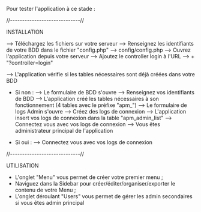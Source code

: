Pour tester l'application à ce stade :

//-----------------------------//

INSTALLATION

--> Téléchargez les fichiers sur votre serveur 
--> Renseignez les identifiants de votre BDD dans le fichier "config.php" --> config/config.php 
--> Ouvrez l'application depuis votre serveur 
--> Ajoutez le controller login à l'URL --> + "?controller=login"

--> L'application vérifie si les tables nécessaires sont déjà créées dans votre BDD
   - Si non :
   --> Le formulaire de BDD s'ouvre --> Renseignez vos identifiants de BDD --> L'application créé les tables nécessaires à son fonctionnement (4 tables avec le préfixe "apm_")
   --> Le formulaire de logs Admin s'ouvre --> Créez des logs de connexion --> L'application insert vos logs de connexion dans la table "apm_admin_list"
   --> Connectez vous avec vos logs de connexion --> Vous êtes administrateur principal de l'application

 - Si oui :
   --> Connectez vous avec vos logs de connexion 

//-----------------------------//

UTILISATION

- L'onglet "Menu" vous permet de créer votre premier menu ;
- Naviguez dans la Sidebar pour créer/éditer/organiser/exporter le contenu de votre Menu ;
- L'onglet déroulant "Users" vous permet de gérer les admin secondaires si vous êtes admin principal
